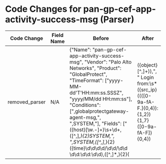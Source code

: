 # Code Changes for pan-gp-cef-app-activity-success-msg (Parser)

| Code Change | Field Name | Before | After |
|-------------|------------|--------|-------|
| removed_parser | N/A | {"Name": "pan-gp-cef-app-activity-success-msg", "Vendor": "Palo Alto Networks", "Product": "GlobalProtect", "TimeFormat": ["yyyy-MM-dd'T'HH:mm:ss.SSSZ", "yyyy/MM/dd HH:mm:ss"], "Conditions": [",globalprotectgateway-agent-msg,", ",SYSTEM,"], "Fields": ["({host}[\w.\-]+)\s+\d+,([^,]*,){2}SYSTEM,", ",SYSTEM,([^,]*,){2}({time}\d\d\d\d\/\d\d\/\d\d \d\d:\d\d:\d\d),([^,]*,){2}(|({object}[^,]+)),", " Login from:\s*({src_ip}((([0-9a-fA-F.]{0,4}):{1,2}){1,7}([0-9a-fA-F]){0,4})|(((25[0-5]|(2[0-4]|1\d|[0-9]|)\d)\.?\b){4}))(:({src_port}\d+))?", " User name:\s*(({email_address}([A-Za-z0-9]+[!#$%&'+-\/=?^_`~])*[A-Za-z0-9]+@[^\]\s\"\\,\|]+\.[^\]\s\"\\,\|]+)|({user}[\w\.\-\!\#\^\~]{1,40}\$?))", " Message:\s*({operation}[^,]+)", " method:\s*({additional_info}[^,]+)", ",({app}globalprotect),", "((?:1969-[^,]+?)|({time}\d\d\d\d-\d\d-\d\dT\d\d:\d\d:\d\d\.\d+[\+-]\d+:\d+))"], "ParserVersion": "v1.0.0"} | N/A |